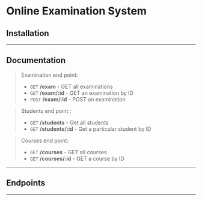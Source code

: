 # Online Examination System
## Installation
---
## Documentation 
> Examination end point:
>   - <code>GET</code> **/exam** - GET all examinations
>    - <code>GET</code> **/exam/:id** - GET an examination by ID 
 >   - <code>POST</code> **/exam/:id** - POST an examination 

> Students end  point :
>    - <code>GET</code> **/students** - Get all students
>    - <code>GET</code> **/students/:id** - Get a particular student by ID

>  Courses end point: 
>    - <code>GET</code> **/courses** - GET all courses
>    - <code>GET</code> **/courses/:id** - GET a course by ID

---
## Endpoints
---